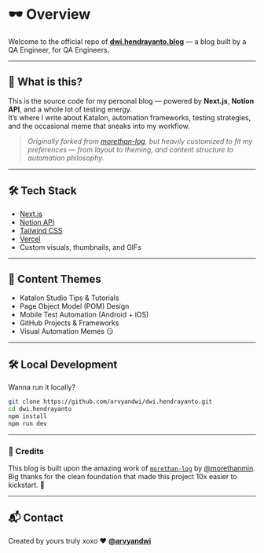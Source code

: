 # 🕶️ Overview

Welcome to the official repo of **[dwi.hendrayanto.blog](https://dwihendrayantoblog.vercel.app/)** — a blog built by a QA Engineer, for QA Engineers.

---

## 🤔 What is this?

This is the source code for my personal blog — powered by **Next.js**, **Notion API**, and a whole lot of testing energy.  
It’s where I write about Katalon, automation frameworks, testing strategies, and the occasional meme that sneaks into my workflow.

> _Originally forked from [morethan-log](https://github.com/morethanmin/morethan-log), but heavily customized to fit my preferences — from layout to theming, and content structure to automation philosophy._

---

## 🛠️ Tech Stack

- [Next.js](https://nextjs.org/)
- [Notion API](https://developers.notion.com/)
- [Tailwind CSS](https://tailwindcss.com/)
- [Vercel](https://vercel.com/)
- Custom visuals, thumbnails, and GIFs

---

## 📝 Content Themes

- Katalon Studio Tips & Tutorials
- Page Object Model (POM) Design
- Mobile Test Automation (Android + iOS)
- GitHub Projects & Frameworks
- Visual Automation Memes 😏

---

## 🛠️ Local Development

Wanna run it locally?

```bash
git clone https://github.com/arvyandwi/dwi.hendrayanto.git
cd dwi.hendrayanto
npm install
npm run dev
```

---

### 🙏 Credits

This blog is built upon the amazing work of [`morethan-log`](https://github.com/morethanmin/morethan-log) by [@morethanmin](https://github.com/morethanmin).  
Big thanks for the clean foundation that made this project 10x easier to kickstart. 💯

---

## 📬 Contact

Created by yours truly xoxo ❤️ **[@arvyandwi](https://www.linkedin.com/in/arvyan-dwi/)**

